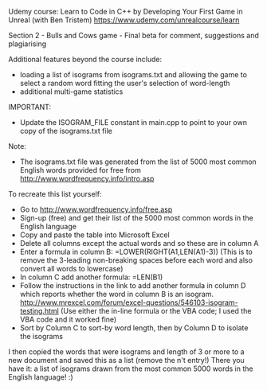 Udemy course: Learn to Code in C++ by Developing Your First Game in Unreal
(with Ben Tristem)
https://www.udemy.com/unrealcourse/learn

Section 2 - Bulls and Cows game - Final beta
for comment, suggestions and plagiarising

Additional features beyond the course include:
- loading a list of isograms from isograms.txt and allowing the game to select a random word fitting the user's selection of word-length
- additional multi-game statistics

IMPORTANT:
- Update the ISOGRAM_FILE constant in main.cpp to point to your own copy of the isograms.txt file

Note:
- The isograms.txt file was generated from the list of 5000 most common English words provided for 
free from http://www.wordfrequency.info/intro.asp

To recreate this list yourself:
- Go to http://www.wordfrequency.info/free.asp
- Sign-up (free) and get their list of the 5000 most common words in the English language
- Copy and paste the table into Microsoft Excel
- Delete all columns except the actual words and so these are in column A
- Enter a formula in column B: =LOWER(RIGHT(A1,LEN(A1)-3))
  (This is to remove the 3-leading non-breaking spaces before each word and also convert all words to lowercase)
- In column C add another formula: =LEN(B1)
- Follow the instructions in the link to add another formula in column D which reports whether the word in column B is an isogram.
    http://www.mrexcel.com/forum/excel-questions/546103-isogram-testing.html
    (Use either the in-line formula or the VBA code; I used the VBA code and it worked fine)
- Sort by Column C to sort-by word length, then by Column D to isolate the isograms

I then copied the words that were isograms and length of 3 or more to a new document and saved this as a list (remove the n't entry!)
There you have it: a list of isograms drawn from the most common 5000 words in the English language! :)
